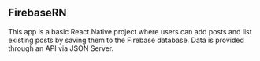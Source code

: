 ## FirebaseRN

This app is a basic React Native project where users can add posts and list existing posts by saving them to the Firebase database. Data is provided through an API via JSON Server.
